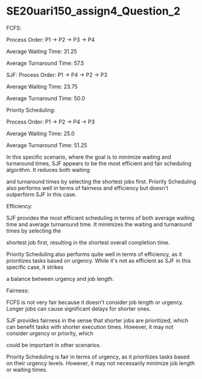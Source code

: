 # SE20uari150_assign4_Question_2

FCFS:

Process Order: P1 -> P2 -> P3 -> P4

Average Waiting Time: 31.25

Average Turnaround Time: 57.5

SJF: Process Order: P1 -> P4 -> P2 -> P3

Average Waiting Time: 23.75

Average Turnaround Time: 50.0

Priority Scheduling:

Process Order: P1 -> P2 -> P4 -> P3

Average Waiting Time: 25.0

Average Turnaround Time: 51.25

In this specific scenario, where the goal is to minimize waiting and turnaround times, SJF appears to be the most efficient and fair scheduling algorithm. It reduces both waiting

and turnaround times by selecting the shortest jobs first. Priority Scheduling also performs well in terms of fairness and efficiency but doesn't outperform SJF in this case.

Efficiency:

SJF provides the most efficient scheduling in terms of both average waiting time and average turnaround time. It minimizes the waiting and turnaround times by selecting the 

shortest job first, resulting in the shortest overall completion time.

Priority Scheduling also performs quite well in terms of efficiency, as it prioritizes tasks based on urgency. While it's not as efficient as SJF in this specific case, it strikes

a balance between urgency and job length.

Fairness:

FCFS is not very fair because it doesn't consider job length or urgency. Longer jobs can cause significant delays for shorter ones.

SJF provides fairness in the sense that shorter jobs are prioritized, which can benefit tasks with shorter execution times. However, it may not consider urgency or priority, which 

could be important in other scenarios.

Priority Scheduling is fair in terms of urgency, as it prioritizes tasks based on their urgency levels. However, it may not necessarily minimize job length or waiting times.

